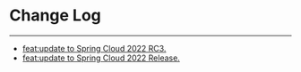 # Change Log
---

- [feat:update to Spring Cloud 2022 RC3.](https://github.com/Tencent/spring-cloud-tencent/pull/769)
- [feat:update to Spring Cloud 2022 Release.](https://github.com/Tencent/spring-cloud-tencent/pull/782)
